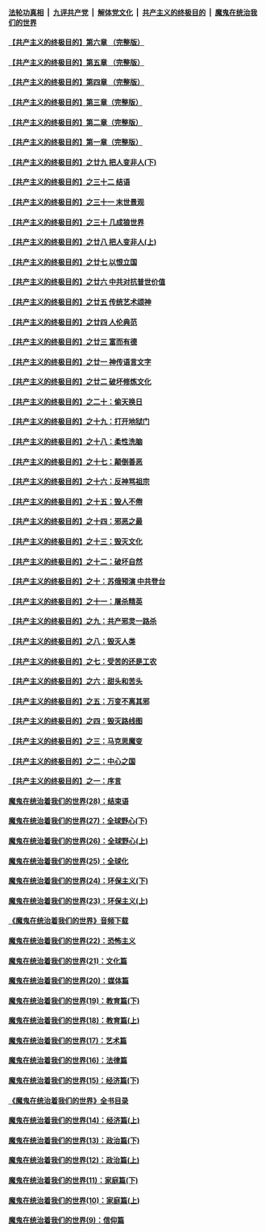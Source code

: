 ####  [法轮功真相](../../../../basic/blob/master/README.md?t=04182230) &nbsp;|&nbsp; [九评共产党](../../../../9ping.md/blob/master/README.md?t=04182230) &nbsp;|&nbsp; [解体党文化](../../../../jtdwh.md/blob/master/README.md?t=04182230)  &nbsp;|&nbsp; [共产主义的终极目的](../../../../gczydzjmd.md/blob/master/README.md?t=04182230) &nbsp;|&nbsp; [魔鬼在统治我们的世界](../../../../mgztzwmdsj.md/blob/master/README.md?t=04182230) 

#### [【共产主义的终极目的】第六章 （完整版）](../pages/nsc422/n11428913.md?t=04182230) 

#### [【共产主义的终极目的】第五章 （完整版）](../pages/nsc422/n11428912.md?t=04182230) 

#### [【共产主义的终极目的】第四章 （完整版）](../pages/nsc422/n11428907.md?t=04182230) 

#### [【共产主义的终极目的】第三章（完整版）](../pages/nsc422/n11428848.md?t=04182230) 

#### [【共产主义的终极目的】第二章（完整版）](../pages/nsc422/n11428831.md?t=04182230) 

#### [【共产主义的终极目的】第一章（完整版）](../pages/nsc422/n11417651.md?t=04182230) 

#### [【共产主义的终极目的】之廿九 把人变非人(下)](../pages/nsc422/n11344140.md?t=04182230) 

#### [【共产主义的终极目的】之三十二 结语](../pages/nsc422/n11360535.md?t=04182230) 

#### [【共产主义的终极目的】之三十一 末世景观](../pages/nsc422/n11351129.md?t=04182230) 

#### [【共产主义的终极目的】之三十 几成狼世界](../pages/nsc422/n11348280.md?t=04182230) 

#### [【共产主义的终极目的】之廿八 把人变非人(上)](../pages/nsc422/n11340492.md?t=04182230) 

#### [【共产主义的终极目的】之廿七 以恨立国](../pages/nsc422/n11336944.md?t=04182230) 

#### [【共产主义的终极目的】之廿六 中共对抗普世价值](../pages/nsc422/n11324785.md?t=04182230) 

#### [【共产主义的终极目的】之廿五 传统艺术颂神](../pages/nsc422/n11296396.md?t=04182230) 

#### [【共产主义的终极目的】之廿四 人伦典范](../pages/nsc422/n11296397.md?t=04182230) 

#### [【共产主义的终极目的】之廿三 富而有德](../pages/nsc422/n11283598.md?t=04182230) 

#### [【共产主义的终极目的】之廿一 神传语言文字](../pages/nsc422/n11263265.md?t=04182230) 

#### [【共产主义的终极目的】之廿二 破坏修炼文化](../pages/nsc422/n11245728.md?t=04182230) 

#### [【共产主义的终极目的】之二十：偷天换日](../pages/nsc422/n11238846.md?t=04182230) 

#### [【共产主义的终极目的】之十九：打开地狱门](../pages/nsc422/n11206376.md?t=04182230) 

#### [【共产主义的终极目的】之十八：柔性洗脑](../pages/nsc422/n11199994.md?t=04182230) 

#### [【共产主义的终极目的】之十七：颠倒善恶](../pages/nsc422/n11179782.md?t=04182230) 

#### [【共产主义的终极目的】之十六：反神骂祖宗](../pages/nsc422/n11166798.md?t=04182230) 

#### [【共产主义的终极目的】之十五：毁人不倦](../pages/nsc422/n11166792.md?t=04182230) 

#### [【共产主义的终极目的】之十四：邪恶之最](../pages/nsc422/n11150249.md?t=04182230) 

#### [【共产主义的终极目的】之十三：毁灭文化](../pages/nsc422/n11135227.md?t=04182230) 

#### [【共产主义的终极目的】之十二：破坏自然](../pages/nsc422/n11135214.md?t=04182230) 

#### [【共产主义的终极目的】之十：苏俄预演 中共登台](../pages/nsc422/n11118424.md?t=04182230) 

#### [【共产主义的终极目的】之十一：屠杀精英](../pages/nsc422/n11118442.md?t=04182230) 

#### [【共产主义的终极目的】之九：共产邪灵一路杀](../pages/nsc422/n11114139.md?t=04182230) 

#### [【共产主义的终极目的】之八：毁灭人类](../pages/nsc422/n11108503.md?t=04182230) 

#### [【共产主义的终极目的】之七：受苦的还是工农](../pages/nsc422/n11101809.md?t=04182230) 

#### [【共产主义的终极目的】之六：甜头和苦头](../pages/nsc422/n11096971.md?t=04182230) 

#### [【共产主义的终极目的】之五：万变不离其邪](../pages/nsc422/n11091285.md?t=04182230) 

#### [【共产主义的终极目的】之四：毁灭路线图](../pages/nsc422/n11086284.md?t=04182230) 

#### [【共产主义的终极目的】之三：马克思魔变](../pages/nsc422/n11061941.md?t=04182230) 

#### [【共产主义的终极目的】之二：中心之国](../pages/nsc422/n11047728.md?t=04182230) 

#### [【共产主义的终极目的】之一：序言](../pages/nsc422/n11086077.md?t=04182230) 

#### [魔鬼在统治着我们的世界(28)：结束语](../pages/nsc422/n10936246.md?t=04182230) 

#### [魔鬼在统治着我们的世界(27)：全球野心(下)](../pages/nsc422/n10928319.md?t=04182230) 

#### [魔鬼在统治着我们的世界(26)：全球野心(上)](../pages/nsc422/n10900318.md?t=04182230) 

#### [魔鬼在统治着我们的世界(25)：全球化](../pages/nsc422/n10788205.md?t=04182230) 

#### [魔鬼在统治着我们的世界(24)：环保主义(下)](../pages/nsc422/n10695307.md?t=04182230) 

#### [魔鬼在统治着我们的世界(23)：环保主义(上)](../pages/nsc422/n10688613.md?t=04182230) 

#### [《魔鬼在统治着我们的世界》音频下载](../pages/nsc422/n10635553.md?t=04182230) 

#### [魔鬼在统治着我们的世界(22)：恐怖主义](../pages/nsc422/n10614727.md?t=04182230) 

#### [魔鬼在统治着我们的世界(21)：文化篇](../pages/nsc422/n10597706.md?t=04182230) 

#### [魔鬼在统治着我们的世界(20)：媒体篇](../pages/nsc422/n10586579.md?t=04182230) 

#### [魔鬼在统治着我们的世界(19)：教育篇(下)](../pages/nsc422/n10564808.md?t=04182230) 

#### [魔鬼在统治着我们的世界(18)：教育篇(上)](../pages/nsc422/n10526970.md?t=04182230) 

#### [魔鬼在统治着我们的世界(17)：艺术篇](../pages/nsc422/n10499093.md?t=04182230) 

#### [魔鬼在统治着我们的世界(16)：法律篇](../pages/nsc422/n10485969.md?t=04182230) 

#### [魔鬼在统治着我们的世界(15)：经济篇(下)](../pages/nsc422/n10469975.md?t=04182230) 

#### [《魔鬼在统治着我们的世界》全书目录](../pages/nsc422/n10464261.md?t=04182230) 

#### [魔鬼在统治着我们的世界(14)：经济篇(上)](../pages/nsc422/n10457370.md?t=04182230) 

#### [魔鬼在统治着我们的世界(13)：政治篇(下)](../pages/nsc422/n10448270.md?t=04182230) 

#### [魔鬼在统治着我们的世界(12)：政治篇(上)](../pages/nsc422/n10444576.md?t=04182230) 

#### [魔鬼在统治着我们的世界(11)：家庭篇(下)](../pages/nsc422/n10440961.md?t=04182230) 

#### [魔鬼在统治着我们的世界(10)：家庭篇(上)](../pages/nsc422/n10435448.md?t=04182230) 

#### [魔鬼在统治着我们的世界(9)：信仰篇](../pages/nsc422/n10432159.md?t=04182230) 

